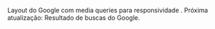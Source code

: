 Layout do Google com media queries para responsividade .
Próxima atualização: Resultado de buscas do Google.
